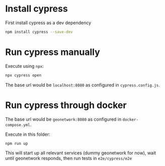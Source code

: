 # Install cypress

First install cypress as a dev dependency
```bash
npm install cypress --save-dev
```

# Run cypress manually

Execute using `npx`:
```bash
npx cypress open
```

The base url would be `localhost:8080` as configured in `cypress.config.js`.


# Run cypress through docker

The base url would be `geonetwork:8080` as configured in `docker-compose.yml`.

Execute in this folder:
```bash
npm run up
```

This will start up all relevant services (dummy geonetwork for now), wait until geonetwork responds, then run tests in `e2e/cypress/e2e`

